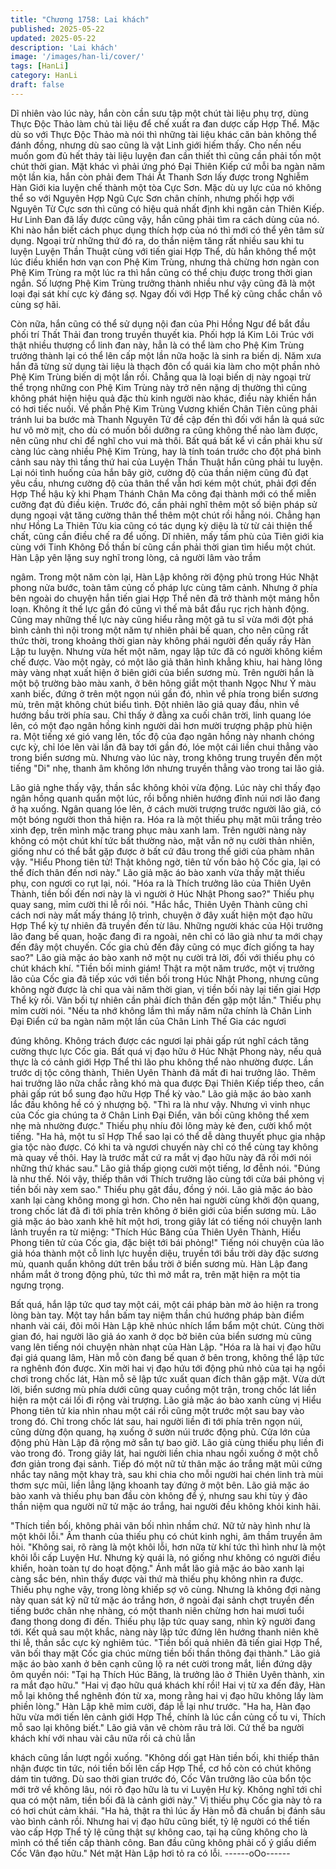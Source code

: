 ```yaml
---
title: "Chương 1758: Lai khách"
published: 2025-05-22
updated: 2025-05-22
description: 'Lai khách'
image: '/images/han-li/cover/'
tags: [HanLi]
category: HanLi
draft: false
---
```


Dĩ nhiên vào lúc này, hắn còn cần sưu tập một chút tài liệu phụ
trợ, dùng Thực Độc Thảo làm chủ tài liệu để chế xuất ra đan
dược cấp Hợp Thể.
Mặc dù so với Thực Độc Thảo mà nói thì những tài liệu khác căn
bản không thể đánh đồng, nhưng dù sao cũng là vật Linh giới
hiếm thấy. Cho nến nếu muốn gom đủ hết thảy tài liệu luyện đan
cần thiết thì cũng cần phải tốn một chút thời gian.
Mặt khác vì phải ứng phó Đại Thiên Kiếp cứ mỗi ba ngàn năm
một lần kia, hắn còn phải đem Thái Ất Thanh Sơn lấy được trong
Nghiễm Hàn Giới kia luyện chế thành một tòa Cực Sơn.
Mặc dù uy lực của nó không thể so với Nguyên Hợp Ngũ Cực
Sơn chân chính, nhưng phối hợp với Nguyên Từ Cực sơn thì
cũng có hiệu quả nhất định khi ngăn cản Thiên Kiếp.
Hư Linh Đan đã lấy được cũng vậy, hắn cũng phải tìm ra cách
dùng của nó.
Khi nào hắn biết cách phục dụng thích hợp của nó thì mới có thể
yên tâm sử dụng.
Ngoại trừ những thứ đó ra, do thần niệm tăng rất nhiều sau khi tu
luyện Luyện Thần Thuật cùng với tiến giai Hợp Thể, dù hắn
không thể một lúc điều khiển hơn vạn con Phệ Kim Trùng, nhưng
thả chừng hơn ngàn con Phệ Kim Trùng ra một lúc ra thì hắn
cũng có thể chịu được trong thời gian ngắn.
Số lượng Phệ Kim Trùng trưởng thành nhiều như vậy cũng đã là
một loại đại sát khí cực kỳ đáng sợ.
Ngay đối với Hợp Thể kỳ cũng chắc chắn vô cùng sợ hãi.

Còn nữa, hắn cũng có thể sử dụng nội đan của Phi Hồng Ngư để
bắt đầu phối trí Thất Thải đan trong truyền thuyết kia.
Phối hợp lá Kim Lôi Trúc với thật nhiều thượng cổ linh đan này,
hẳn là có thể làm cho Phệ Kim Trùng trưởng thành lại có thể lên
cấp một lần nữa hoặc là sinh ra biến dị.
Năm xưa hắn đã từng sử dụng tài liệu là thạch đôn cổ quái kia
làm cho một phần nhỏ Phệ Kim Trùng biến dị một lần rồi.
Chẳng qua là loại biến dị này ngoại trừ thể trọng những con Phệ
Kim Trùng này trở nên nặng dị thường thì cũng không phát hiện
hiệu quả đặc thù kinh người nào khác, điều này khiến hắn có hơi
tiếc nuối.
Về phần Phệ Kim Trùng Vương khiến Chân Tiên cũng phải tránh
lui ba bước mà Thanh Nguyên Tử đề cập đến thì đối với hắn là
quá sức hư vô mờ mịt, cho dù có muốn bồi dưỡng ra cũng không
thể nào làm được, nên cũng như chỉ để nghĩ cho vui mà thôi.
Bất quá bất kể vì cần phải khu sử càng lúc càng nhiều Phệ Kim
Trùng, hay là tính toán trước cho đột phá bình cảnh sau này thì
tầng thứ hai của Luyện Thần Thuật hắn cũng phải tu luyện.
Lại nói tình huống của hắn bây giờ, cường độ của thần niệm cũng
đủ đạt yêu cầu, nhưng cường độ của thân thể vẫn hơi kém một
chút, phải đợi đến Hợp Thể hậu kỳ khi Phạm Thánh Chân Ma
công đại thành mới có thể miễn cưỡng đạt đủ điều kiện.
Trước đó, cần phải nghĩ thêm một số biện pháp sử dụng ngoại
vật tăng cường thân thể thêm một chút rồi hẵng nói.
Chẳng hạn như Hồng La Thiên Tửu kia cũng có tác dụng kỳ diệu
là từ từ cải thiện thể chất, cũng cần điều chế ra để uống.
Dĩ nhiên, mấy tấm phù của Tiên giới kia cùng với Tinh Không Đồ
thần bí cũng cần phải thời gian tìm hiểu một chút.
Hàn Lập yên lặng suy nghĩ trong lòng, cả người lâm vào trầm

ngâm.
Trong một năm còn lại, Hàn Lập không rời động phủ trong Húc
Nhật phong nửa bước, toàn tâm củng cố pháp lực cùng tâm
cảnh.
Nhưng ở phía bên ngoài do chuyện hắn tiến giai Hợp Thể nên đã
trở thành một mảng hỗn loạn.
Không ít thế lực gần đó cũng vì thế mà bắt đầu rục rịch hành
động.
Cũng may những thế lực này cũng hiểu rằng một gã tu sĩ vừa mới
đột phá bình cảnh thì nội trong một năm tự nhiên phải bế quan,
cho nên cũng rất thức thời, trong khoảng thời gian này không phái
người đến quấy rầy Hàn Lập tu luyện.
Nhưng vừa hết một năm, ngay lập tức đã có người không kiềm
chế được.
Vào một ngày, có một lão giả thân hình khẳng khiu, hai hàng lông
mày vàng nhạt xuất hiện ở biên giới của biển sương mù.
Trên người hắn là một bộ trường bào màu xanh, ở bên hông giắt
một thanh Ngọc Như Ý màu xanh biếc, đứng ở trên một ngọn núi
gần đó, nhìn về phía trong biển sương mù, trên mặt không chút
biểu tình.
Đột nhiên lão giả quay đầu, nhìn về hướng bầu trời phía sau.
Chỉ thấy ở đằng xa cuối chân trời, linh quang lóe lên, có một đạo
ngân hồng kinh người dài hơn mười trượng phập phù hiện ra.
Một tiếng xé gió vang lên, tốc độ của đạo ngân hồng này nhanh
chóng cực kỳ, chỉ lóe lên vài lần đã bay tới gần đó, lóe một cái
liền chui thẳng vào trong biển sương mù.
Nhưng vào lúc này, trong không trung truyền đến một tiếng "Di"
nhẹ, thanh âm không lớn nhưng truyền thẳng vào trong tai lão
giả.

Lão giả nghe thấy vậy, thần sắc không khỏi vừa động.
Lúc này chỉ thấy đạo ngân hồng quanh quẩn một lúc, rồi bỗng
nhiên hướng đỉnh núi nơi lão đang ở hạ xuống.
Ngân quang lóe lên, ở cách mười trượng trước người lão giả, có
một bóng người thon thả hiện ra.
Hóa ra là một thiếu phụ mặt mũi trắng trẻo xinh đẹp, trên mình
mặc trang phục màu xanh lam.
Trên người nàng này không có một chút khí tức bất thường nào,
mặt vẫn nở nụ cười thản nhiên, giống như có thể bắt gặp được ở
bất cứ đâu trong thế giới của phàm nhân vậy.
"Hiểu Phong tiên tử! Thật không ngờ, tiên tử vốn bảo hộ Cốc gia,
lại có thể đích thân đến nơi này." Lão giả mặc áo bào xanh vừa
thấy mặt thiếu phụ, con ngươi co rụt lại, nói.
"Hóa ra là Thích trưởng lão của Thiên Uyên Thành, tiền bối đến
nơi này là vì người ở Húc Nhật Phong sao?" Thiếu phụ quay
sang, mỉm cười thi lễ rồi nói.
"Hắc hắc, Thiên Uyên Thành cũng chỉ cách nơi này mất mấy
tháng lộ trình, chuyện ở đây xuất hiện một đạo hữu Hợp Thể kỳ tự
nhiên đã truyền đến từ lâu. Những người khác của Hội trưởng lão
đang bế quan, hoặc đang đi ra ngoài, nên chỉ có lão già như ta
mới chạy đến đây một chuyến. Cốc gia chủ đến đây cũng có mục
đích giống ta hay sao?" Lão già mặc áo bào xanh nở một nụ cười
trả lời, đối với thiếu phụ có chút khách khí.
"Tiền bối minh giám! Thật ra một năm trước, một vị trưởng lão của
Cốc gia đã tiếp xúc với tiền bối trong Húc Nhật Phong, nhưng
cũng không ngờ được là chỉ qua vài năm thời gian, vị tiền bối này
lại tiến giai Hợp Thể kỳ rồi. Vãn bối tự nhiên cần phải đích thân
đến gặp một lần." Thiếu phụ mỉm cười nói.
"Nếu ta nhớ không lầm thì mấy năm nữa chính là Chân Linh Đại
Điển cứ ba ngàn năm một lần của Chân Linh Thế Gia các ngươi

đúng không. Không trách được các ngươi lại phải gấp rút nghĩ
cách tăng cường thực lực Cốc gia. Bất quá vị đạo hữu ở Húc Nhật
Phong này, nếu quả thực là có cảnh giới Hợp Thể thì lão phu
không thể nào nhường được. Lần trước dị tộc công thành, Thiên
Uyên Thành đã mất đi hai trưởng lão. Thêm hai trưởng lão nữa
chắc rằng khó mà qua được Đại Thiên Kiếp tiếp theo, cần phải
gấp rút bổ sung đạo hữu Hợp Thể kỳ vào." Lão giả mặc áo bào
xanh lắc đầu không hề có ý nhượng bộ.
"Thì ra là như vậy. Nhưng vì vinh nhục của Cốc gia chúng ta ở
Chân Linh Đại Điển, vãn bối cũng không thể xem nhẹ mà nhường
được." Thiếu phụ nhíu đôi lông mày kẻ đen, cười khổ một tiếng.
"Ha hả, một tu sĩ Hợp Thể sao lại có thể dễ dàng thuyết phục gia
nhập gia tộc nào được. Có khi ta và ngươi chuyến này chỉ có thể
cùng tay không mà quay về thôi. Hay là trước mắt cứ ra mắt vị
đạo hữu này đã rồi mới nói những thứ khác sau." Lão giả thấp
giọng cười một tiếng, lơ đễnh nói.
"Đúng là như thế. Nói vậy, thiếp thân với Thích trưởng lão cùng tới
cửa bái phỏng vị tiền bối này xem sao." Thiếu phụ gật đầu, đồng ý
nói.
Lão giả mặc áo bào xanh lại càng không mong gì hơn.
Cho nên hai người cùng khởi độn quang, trong chốc lát đã đi tới
phía trên không ở biên giới của biển sương mù.
Lão giả mặc áo bào xanh khẽ hít một hơi, trong giây lát có tiếng
nói chuyện lanh lảnh truyền ra từ miệng:
"Thích Húc Băng của Thiên Uyên Thành, Hiểu Phong tiên tử của
Cốc gia, đặc biệt tới bái phỏng!"
Tiếng nói chuyện của lão giả hóa thành một cỗ linh lực huyền
diệu, truyền tới bầu trời dày đặc sương mù, quanh quẩn không
dứt trên bầu trời ở biển sương mù.
Hàn Lập đang nhắm mắt ở trong động phủ, tức thì mở mắt ra,
trên mặt hiện ra một tia ngưng trọng.

Bất quá, hắn lập tức quơ tay một cái, một cái pháp bàn mờ ảo
hiện ra trong lòng bàn tay.
Một tay hắn bấm tay niệm thần chú hướng pháp bàn điểm nhanh
vài cái, đôi môi Hàn Lập khẽ nhúc nhích lẩm bẩm một chút.
Cùng thời gian đó, hai người lão giả áo xanh ở dọc bờ biên của
biển sương mù cũng vang lên tiếng nói chuyện nhàn nhạt của
Hàn Lập.
"Hóa ra là hai vị đạo hữu đại giá quang lâm, Hàn mỗ còn đang bế
quan ở bên trong, không thể lập tức ra nghênh đón được. Xin mời
hai vị đạo hứu tới động phủ nhỏ của tại hạ ngồi chơi trong chốc
lát, Hàn mỗ sẽ lập tức xuất quan đích thân gặp mặt.
Vừa dứt lời, biển sương mù phía dưới cũng quay cuồng một trận,
trong chốc lát liền hiện ra một cái lối đi rộng vài trượng.
Lão giả mặc áo bào xanh cùng vị Hiểu Phong tiên tử kia nhìn
nhau một cái rồi cũng một trước một sau bay vào trong đó.
Chỉ trong chốc lát sau, hai người liền đi tới phía trên ngọn núi,
cũng dừng độn quang, hạ xuống ở sườn núi trước động phủ.
Cửa lớn của động phủ Hàn Lập đã rộng mở sẵn tự bao giờ.
Lão giả cùng thiếu phụ liền đi vào trong đó.
Trong giây lát, hai người liền chia nhau ngồi xuống ở một chỗ đơn
giản trong đại sảnh.
Tiếp đó một nữ tử thân mặc áo trắng mặt mũi cứng nhắc tay nâng
một khay trà, sau khi chia cho mỗi người hai chén linh trà mùi
thơm sực mũi, liền lẳng lặng khoanh tay đứng ở một bên.
Lão giả mặc áo bào xanh và thiếu phụ ban đầu còn không để ý,
nhưng sau khi tùy ý đảo thần niệm qua người nữ tử mặc áo trắng,
hai người đều không khỏi kinh hãi.

"Thích tiền bối, không phải vãn bối nhìn nhầm chứ. Nữ tử này
hình như là một khôi lỗi." Âm thanh của thiếu phụ có chút kinh
nghi, âm thầm truyền âm hỏi.
"Không sai, rõ ràng là một khôi lỗi, hơn nữa từ khí tức thì hình
như là một khôi lỗi cấp Luyện Hư. Nhưng kỳ quái là, nó giống như
không có người điều khiển, hoàn toàn tự do hoạt động." Ánh mắt
lão giả mặc áo bào xanh lại càng sắc bén, nhìn thấy được vài thứ
mà thiếu phụ không nhìn ra được.
Thiếu phụ nghe vậy, trong lòng khiếp sợ vô cùng.
Nhưng là không đợi nàng này quan sát kỹ nữ tử mặc áo trắng
hơn, ở ngoài đại sảnh chợt truyền đến tiếng bước chân nhẹ
nhàng, có một thanh niên chừng hơn hai mươi tuổi đang thong
dong đi đến.
Thiếu phụ lập tức quay sang, nhìn kỹ người đang tới.
Kết quả sau một khắc, nàng này lập tức đứng lên hướng thanh
niên khẽ thi lễ, thần sắc cực kỳ nghiêm túc.
"Tiền bối quả nhiên đã tiến giai Hợp Thể, vãn bối thay mặt Cốc
gia chúc mừng tiền bối thần thông đại thành."
Lão giả mặc áo bào xanh ở bên cạnh cũng lộ ra nét cười trong
mắt, liền đứng dậy ôm quyền nói:
"Tại hạ Thích Húc Băng, là trưởng lão ở Thiên Uyên thành, xin ra
mắt đạo hữu."
"Hai vị đạo hữu quá khách khí rồi! Hai vị từ xa đến đây, Hàn mỗ
lại không thể nghênh đón từ xa, mong rằng hai vị đạo hữu không
lấy làm phiền lòng." Hàn Lập khẽ mỉm cười, đáp lễ lại như trước.
"Ha ha, Hàn đạo hữu vừa mới tiến lên cảnh giới Hợp Thể, chính
là lúc cần củng cố tu vi, Thích mỗ sao lại không biết." Lão giả vân
vê chòm râu trả lời.
Cứ thế ba người khách khí với nhau vài câu nữa rồi cả chủ lẫn

khách cũng lần lượt ngồi xuống.
"Không dối gạt Hàn tiền bối, khi thiếp thân nhận được tin tức, nói
tiền bối lên cấp Hợp Thể, cơ hồ còn có chút không dám tin tưởng.
Dù sao thời gian trước đó, Cốc Vân trưởng lão của bổn tộc mới
trở về không lâu, nói rõ đạo hữu là tu vi Luyện Hư kỳ. Không nghĩ
tới chỉ qua có một năm, tiền bối đã là cảnh giới này." Vị thiếu phụ
Cốc gia này tỏ ra có hơi chút cảm khái.
"Ha hả, thật ra thì lúc ấy Hàn mỗ đã chuẩn bị đánh sâu vào bình
cảnh rồi. Nhưng hai vị đạo hữu cũng biết, tỷ lệ người có thể tiến
vào cấp Hợp Thể tỷ lệ cũng thật sự không cao, tại hạ cũng không
cho là mình có thể tiến cấp thành công. Ban đầu cũng không phải
cố ý giấu diếm Cốc Vân đạo hữu." Nét mặt Hàn Lập hơi tỏ ra có
lỗi.
------oOo------
